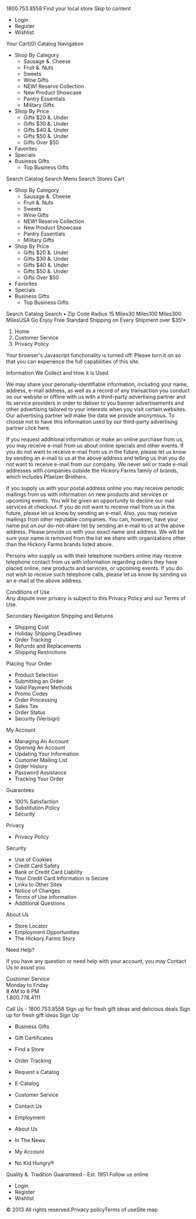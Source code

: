 1800.753.8558 Find your local store Skip to content

*   Login
*   Register
*   Wishlist

Your Cart(0) Catalog Navigation

*   Shop By Category
    *   Sausage &. Cheese
    *   Fruit &. Nuts
    *   Sweets
    *   Wine Gifts
    *   NEW! Reserve Collection
    *   New Product Showcase
    *   Pantry Essentials
    *   Military Gifts
*   Shop By Price
    *   Gifts $20 &. Under
    *   Gifts $30 &. Under
    *   Gifts $40 &. Under
    *   Gifts $50 &. Under
    *   Gifts Over $50
*   Favorites
*   Specials
*   Business Gifts
    *   Top Business Gifts

Search Catalog Search Menu Search Stores Cart

*   Shop By Category
    *   Sausage &. Cheese
    *   Fruit &. Nuts
    *   Sweets
    *   Wine Gifts
    *   NEW! Reserve Collection
    *   New Product Showcase
    *   Pantry Essentials
    *   Military Gifts
*   Shop By Price
    *   Gifts $20 &. Under
    *   Gifts $30 &. Under
    *   Gifts $40 &. Under
    *   Gifts $50 &. Under
    *   Gifts Over $50
*   Favorites
*   Specials
*   Business Gifts
    *   Top Business Gifts

Search Catalog Search • Zip Code Radius 15 Miles30 Miles100 Miles300 MilesUSA Go Enjoy Free Standard Shipping on Every Shipment over $35!\*

1.  Home
2.  Customer Service
3.  Privacy Policy

Your browser's Javascript functionality is turned off. Please turn it on so that you can experience the full capabilities of this site.

Information We Collect and How it is Used

We may share your peronally-identifiable information, including your name, address, e-mail address, as well as a record of any transaction you conduct on our website or offline with us with a third-party advertising partner and its service providers in order to deliver to you banner advertisements and other advertising tailored to your interests when you visit certain websites. Our advertising partner will make the data we provide anonymous. To choose not to have this information used by our third-party advertising partner click here.  
  
If you request additional information or make an online purchase from us, you may receive e-mail from us about online specials and other events. If you do not want to receive e-mail from us in the future, please let us know by sending an e-mail to us at the above address and telling us that you do not want to receive e-mail from our company. We never sell or trade e-mail addresses with companies outside the Hickory Farms family of brands, which includes Pfaelzer Brothers.  
  
If you supply us with your postal address online you may receive periodic mailings from us with information on new products and services or upcoming events. You will be given an opportunity to decline our mail services at checkout. If you do not want to receive mail from us in the future, please let us know by sending an e-mail. Also, you may receive mailings from other reputable companies. You can, however, have your name put on our do-not-share list by sending an e-mail to us at the above address. Please provide us with your exact name and address. We will be sure your name is removed from the list we share with organizations other than the Hickory Farms brands listed above.  
  
Persons who supply us with their telephone numbers online may receive telephone contact from us with information regarding orders they have placed online, new products and services, or upcoming events. If you do not wish to receive such telephone calls, please let us know by sending us an e-mail at the above address.  
  
  
Conditions of Use  
Any dispute over privacy is subject to this Privacy Policy and our Terms of Use.

Secondary Navigation Shipping and Returns

*   Shipping Cost
*   Holiday Shipping Deadlines
*   Order Tracking
*   Refunds and Replacements
*   Shipping Restrictions

Placing Your Order

*   Product Selection
*   Submitting an Order
*   Valid Payment Methods
*   Promo Codes
*   Order Processing
*   Sales Tax
*   Order Status
*   Security (Verisign)

My Account

*   Managing An Account
*   Opening An Account
*   Updating Your Information
*   Customer Mailing List
*   Order History
*   Password Assistance
*   Tracking Your Order

Guarantees

*   100% Satisfaction
*   Substitution Policy
*   Security

Privacy

*   Privacy Policy

Security

*   Use of Cookies
*   Credit Card Safety
*   Bank or Credit Card Liability
*   Your Credit Card Information is Secure
*   Links to Other Sites
*   Notice of Changes
*   Terms of Use information
*   Additional Questions

About Us

*   Store Locator
*   Employment Opportunities
*   The Hickory Farms Story

Need Help?

If you have any question or need help with your account, you may Contact Us to assist you.

Customer Service  
Monday to Friday  
8 AM to 8 PM  
1.800.776.4111

Call Us - 1800.753.8558 Sign up for fresh gift ideas and delicious deals Sign up for fresh gift ideas Sign Up

*   Business Gifts
*   Gift Certificates
*   Find a Store
*   Order Tracking
*   Request a Catalog
*   E-Catalog

*   Customer Service
*   Contact Us
*   Employment

*   About Us
*   In The News
*   My Account
*   No Kid Hungry®

Quality &. Tradition Guaranteed - Est. 1951 Follow us online

*   Login
*   Register
*   Wishlist

© 2013 All rights reserved.Privacy policyTerms of useSite map
